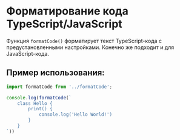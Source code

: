 Форматирование кода TypeScript/JavaScript
=========================================

Функция `formatCode()` форматирует текст TypeScript-кода с предустановленными настройками. 
Конечно же подходит и для JavaScript-кода.

Пример использования:
---------------------

```typescript
import formatCode from '../formatCode';

console.log(formatCode(`
    class Hello {
        print() {
            console.log('Hello World!')
        }
    }
`))
```